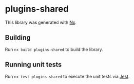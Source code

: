 # plugins-shared

This library was generated with [Nx](https://nx.dev).

## Building

Run `nx build plugins-shared` to build the library.

## Running unit tests

Run `nx test plugins-shared` to execute the unit tests via [Jest](https://jestjs.io).
